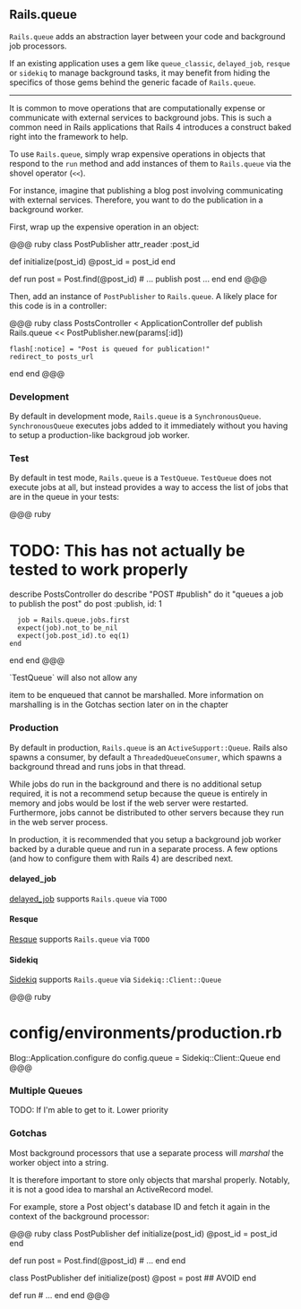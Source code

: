 ## Rails.queue

`Rails.queue` adds an abstraction layer between your code and background job
processors.

If an existing application uses a gem like `queue_classic`, `delayed_job`,
`resque` or `sidekiq` to manage background tasks, it may benefit from hiding
the specifics of those gems behind the generic facade of `Rails.queue`.

---

It is common to move operations that are computationally expense or communicate
with external services to background jobs. This is such a common need in Rails
applications that Rails 4 introduces a construct baked right into the framework
to help.

To use `Rails.queue`, simply wrap expensive operations in  objects that respond
to the `run` method and add instances of them to `Rails.queue` via the shovel
operator (`<<`).

For instance, imagine that publishing a blog post involving communicating with
external services. Therefore, you want to do the publication in a background
worker.

First, wrap up the expensive operation in an object:

@@@ ruby
class PostPublisher
  attr_reader :post_id

  def initialize(post_id)
    @post_id = post_id
  end

  def run
    post = Post.find(@post_id)
    # ... publish post ...
  end
end
@@@

Then, add an instance of `PostPublisher` to `Rails.queue`. A likely place for
this code is in a controller:

@@@ ruby
class PostsController < ApplicationController
  def publish
    Rails.queue << PostPublisher.new(params[:id])

    flash[:notice] = "Post is queued for publication!"
    redirect_to posts_url
  end
end
@@@

### Development

By default in development mode, `Rails.queue` is a `SynchronousQueue`.
`SynchronousQueue` executes jobs added to it immediately without you having to
setup a production-like backgroud job worker.

### Test

By default in test mode, `Rails.queue` is a `TestQueue`. `TestQueue` does not
execute jobs at all, but instead provides a way to access the list of jobs that
are in the queue in your tests:

@@@ ruby
# TODO: This has not actually be tested to work properly
describe PostsController do
  describe "POST #publish" do
    it "queues a job to publish the post" do
      post :publish, id: 1

      job = Rails.queue.jobs.first
      expect(job).not_to be_nil
      expect(job.post_id).to eq(1)
    end
  end
end
@@@

<!-- TODO: Link to Gotchas section? --> `TestQueue` will also not allow any
item to be enqueued that cannot be marshalled.  More information on marshalling
is in the Gotchas section later on in the chapter

### Production

By default in production, `Rails.queue` is an `ActiveSupport::Queue`. Rails
also spawns a consumer, by default a `ThreadedQueueConsumer`, which spawns a
background thread and runs jobs in that thread.

While jobs do run in the background and there is no additional setup required,
it is not a recommend setup because the queue is entirely in memory and jobs
would be lost if the web server were restarted. Furthermore, jobs cannot be
distributed to other servers because they run in the web server process.  

In production, it is recommended that you setup a background job worker backed
by a durable queue and run in a separate process. A few options (and how to
configure them with Rails 4) are described next.

#### delayed\_job

[delayed_job](https://github.com/collective_idea/delayed_job) supports
`Rails.queue` via `TODO`

#### Resque

[Resque](https://github.com/defunkt/resque) supports `Rails.queue` via `TODO`

#### Sidekiq

[Sidekiq](https://github.com/mperham/sidekiq) supports `Rails.queue` via
`Sidekiq::Client::Queue`

@@@ ruby
# config/environments/production.rb
Blog::Application.configure do
  config.queue = Sidekiq::Client::Queue
end
@@@

### Multiple Queues

TODO: If I'm able to get to it. Lower priority

### Gotchas

Most background processors that use a separate process will *marshal* the
worker object into a string.

It is therefore important to store only objects that marshal properly. Notably,
it is not a good idea to marshal an ActiveRecord model.

For example, store a Post object's database ID and fetch it again in the
context of the background processor:

@@@ ruby
class PostPublisher
  def initialize(post_id)
    @post_id = post_id
  end

  def run
    post = Post.find(@post_id)
    # ...
  end
end

class PostPublisher
  def initialize(post)
    @post = post ## AVOID
  end

  def run
    # ...
  end
end
@@@
